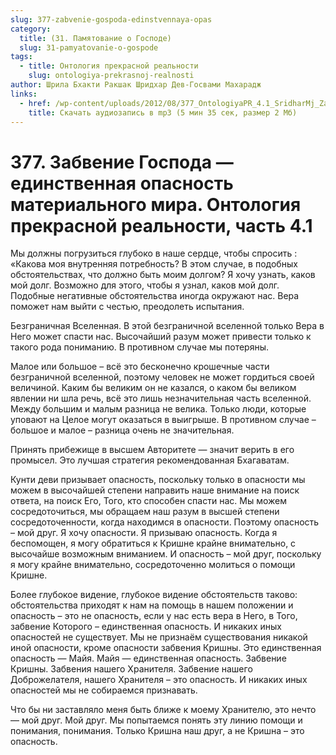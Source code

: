```yaml
---
slug: 377-zabvenie-gospoda-edinstvennaya-opas
category:
  title: (31. Памятование о Господе)
  slug: 31-pamyatovanie-o-gospode
tags:
  - title: Онтология прекрасной реальности
    slug: ontologiya-prekrasnoj-realnosti
author: Шрила Бхакти Ракшак Шридхар Дев-Госвами Махарадж
links:
  - href: /wp-content/uploads/2012/08/377_OntologiyaPR_4.1_SridharMj_Zabveniye_Gospoda-yedinstvennaya_opasnost_materialnogo_mira.mp3
    title: Скачать аудиозапись в mp3 (5 мин 35 сек, размер 2 Мб)
---
```


# 377. Забвение Господа — единственная опасность материального мира. Онтология прекрасной реальности, часть 4.1

Мы должны погрузиться глубоко в наше сердце, чтобы спросить : «Какова моя внутренняя потребность? В этом случае, в подобных обстоятельствах, что должно быть моим долгом? Я хочу узнать, каков мой долг. Возможно для этого, чтобы я узнал, каков мой долг. Подобные негативные обстоятельства иногда окружают нас. Вера поможет нам выйти с честью, преодолеть испытания.

Безграничная Вселенная. В этой безграничной вселенной только Вера в Него может спасти нас. Высочайший разум может привести только к такого рода пониманию. В противном случае мы потеряны.

Малое или большое – всё это бесконечно крошечные части безграничной вселенной, поэтому человек не может гордиться своей величиной. Каким бы великим он не казался, о каком бы великом явлении ни шла речь, всё это лишь незначительная часть вселенной. Между большим и малым разница не велика. Только люди, которые уповают на Целое могут оказаться в выигрыше. В противном случае – большое и малое – разница очень не значительная.

Принять прибежище в высшем Авторитете — значит верить в его промысел. Это лучшая стратегия рекомендованная Бхагаватам.

Кунти деви призывает опасность, поскольку только в опасности мы можем в высочайшей степени направить наше внимание на поиск ответа, на поиск Его, Того, кто способен спасти нас. Мы можем сосредоточиться, мы обращаем наш разум в высшей степени сосредоточенности, когда находимся в опасности. Поэтому опасность – мой друг. Я хочу опасности. Я призываю опасность. Когда я беспомощен, я могу обратиться к Кришне крайне внимательно, с высочайше возможным вниманием. И опасность – мой друг, поскольку я могу крайне внимательно, сосредоточенно молиться о помощи Кришне.

Более глубокое видение, глубокое видение обстоятельств таково: обстоятельства приходят к нам на помощь в нашем положении и опасность – это не опасность, если у нас есть вера в Него, в Того, забвение Которого – единственная опасность. И никаких иных опасностей не существует. Мы не признаём существования никакой иной опасности, кроме опасности забвения Кришны. Это единственная опасность — Майя. Майя — единственная опасность. Забвение Кришны. Забвения нашего Хранителя. Забвение нашего Доброжелателя, нашего Хранителя – это опасность. И никаких иных опасностей мы не собираемся признавать.

Что бы ни заставляло меня быть ближе к моему Хранителю, это нечто — мой друг. Мой друг. Мы попытаемся понять эту линию помощи и понимания, понимания. Только Кришна наш друг, а не Кришна – это опасность.

